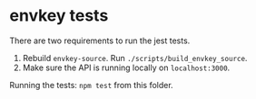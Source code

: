 # envkey tests

There are two requirements to run the jest tests.

1. Rebuild `envkey-source`. Run `./scripts/build_envkey_source`.
1. Make sure the API is running locally on `localhost:3000`.

Running the tests: `npm test` from this folder.
